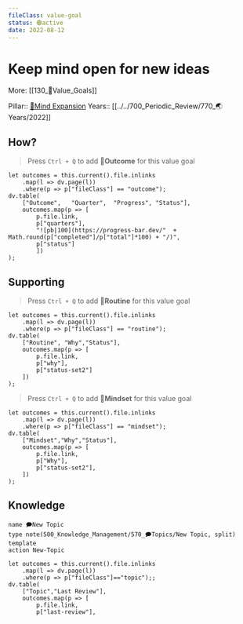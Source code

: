 ```yaml
---
fileClass: value-goal
status: 🟢active
date: 2022-08-12  
---
```


# Keep mind open for new ideas
More: [[130_🌟Value_Goals]]

Pillar:: [🌈Mind Expansion](100_Goal_Management/110_🏛Pillars/🌈Mind%20Expansion.md) 
Years:: [[../../700_Periodic_Review/770_🌏Years/2022]]  

## How?
> Press `Ctrl + Q`  to add **🎯Outcome** for this value goal  
```dataviewjs
let outcomes = this.current().file.inlinks
	.map(l => dv.page(l))
    .where(p => p["fileClass"] == "outcome");
dv.table(
    ["Outcome",   "Quarter",  "Progress", "Status"],
    outcomes.map(p => [
        p.file.link,
        p["quarters"],
        "![pb|100](https://progress-bar.dev/"  + Math.round(p["completed"]/p["total"]*100) + "/)",
        p["status"]
	    ])
);
```

## Supporting
> Press `Ctrl + Q`  to add **🔁Routine** for this value goal  
```dataviewjs
let outcomes = this.current().file.inlinks
	.map(l => dv.page(l))
    .where(p => p["fileClass"] == "routine");
dv.table(
    ["Routine", "Why","Status"],
    outcomes.map(p => [
        p.file.link,
        p["why"],
        p["status-set2"]
    ])
);
```
> Press `Ctrl + Q`  to add **🤯Mindset** for this value goal  
```dataviewjs
let outcomes = this.current().file.inlinks
	.map(l => dv.page(l))
    .where(p => p["fileClass"] == "mindset");
dv.table(
    ["Mindset","Why","Status"],
    outcomes.map(p => [
        p.file.link,
        p["Why"],
        p["status-set2"],
    ])
);
```

## Knowledge
```button
name 🗩New Topic
type note(500_Knowledge_Management/570_🗩Topics/New Topic, split) template
action New-Topic
```
```dataviewjs
let outcomes = this.current().file.inlinks
	.map(l => dv.page(l))
    .where(p => p["fileClass"]=="topic");;
dv.table(
    ["Topic","Last Review"],
    outcomes.map(p => [
        p.file.link,
        p["last-review"],
 